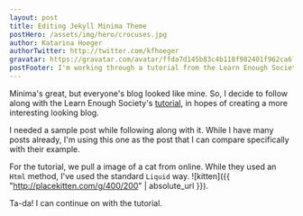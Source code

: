 ```yaml
---
layout: post
title: Editing Jekyll Minima Theme
postHero: /assets/img/hero/crocuses.jpg
author: Katarina Hoeger
authorTwitter: http://twitter.com/kfhoeger
gravatar: https://gravatar.com/avatar/ffda7d145b83c4b118f982401f962ca6?s=150
postFooter: I'm working through a tutorial from the Learn Enough Society. This is the  <a href="https://www.learnenough.com/css-and-layout-tutorial?single_page=1#code-post-start">tutorial section</a> I am working on. Now this is in the footer!
---
```

Minima's great, but everyone's blog looked like mine. So, I decide to follow along with the Learn Enough Society's [tutorial](https://www.learnenough.com/css-and-layout-tutorial?single_page=1#code-post-start), in hopes of creating a more interesting looking blog.

I needed a sample post while following along with it. While I have many posts already, I'm using this one as the post that I can compare specifically with their example.

For the tutorial, we pull a image of a cat from online. While they used an `Html` method, I've used the standard `Liquid` way. 
![kitten]({{ "http://placekitten.com/g/400/200" | absolute_url }}).

Ta-da! I can continue on with the tutorial.
